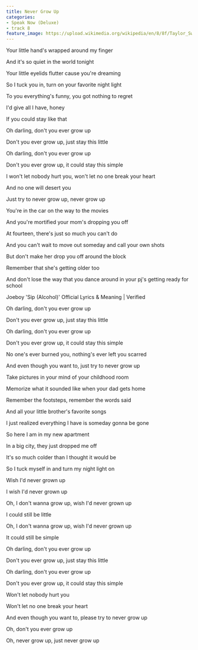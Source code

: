 ```yaml
---
title: Never Grow Up
categories:
- Speak Now (Deluxe)
- track 8
feature_image: https://upload.wikimedia.org/wikipedia/en/8/8f/Taylor_Swift_-_Speak_Now_cover.png
--- 
```

Your little hand's wrapped around my finger

And it's so quiet in the world tonight

Your little eyelids flutter cause you're dreaming

So I tuck you in, turn on your favorite night light

To you everything's funny, you got nothing to regret

I'd give all I have, honey

If you could stay like that

Oh darling, don't you ever grow up

Don't you ever grow up, just stay this little

Oh darling, don't you ever grow up

Don't you ever grow up, it could stay this simple

I won't let nobody hurt you, won't let no one break your heart

And no one will desert you

Just try to never grow up, never grow up

You're in the car on the way to the movies

And you're mortified your mom's dropping you off

At fourteen, there's just so much you can't do

And you can't wait to move out someday and call your own shots

But don't make her drop you off around the block

Remember that she's getting older too

And don't lose the way that you dance around in your pj's getting ready for school

Joeboy 'Sip (Alcohol)' Official Lyrics & Meaning | Verified

Oh darling, don't you ever grow up

Don't you ever grow up, just stay this little

Oh darling, don't you ever grow up

Don't you ever grow up, it could stay this simple

No one's ever burned you, nothing's ever left you scarred

And even though you want to, just try to never grow up

Take pictures in your mind of your childhood room

Memorize what it sounded like when your dad gets home

Remember the footsteps, remember the words said

And all your little brother's favorite songs

I just realized everything I have is someday gonna be gone

So here I am in my new apartment

In a big city, they just dropped me off

It's so much colder than I thought it would be

So I tuck myself in and turn my night light on

Wish I'd never grown up

I wish I'd never grown up

Oh, I don't wanna grow up, wish I'd never grown up

I could still be little

Oh, I don't wanna grow up, wish I'd never grown up

It could still be simple

Oh darling, don't you ever grow up

Don't you ever grow up, just stay this little

Oh darling, don't you ever grow up

Don't you ever grow up, it could stay this simple

Won't let nobody hurt you

Won't let no one break your heart

And even though you want to, please try to never grow up

Oh, don't you ever grow up

Oh, never grow up, just never grow up